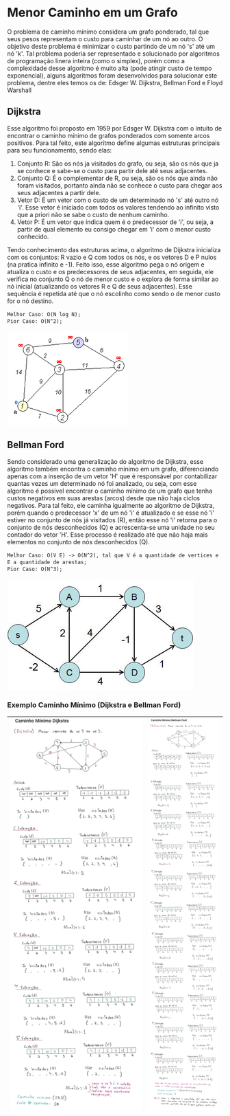 # Menor Caminho em um Grafo
O problema de caminho mínimo considera um grafo ponderado, tal que seus pesos representam o custo para caminhar de um nó ao outro. O objetivo deste problema é minimizar o custo partindo de um nó 's' até um nó 'k'.
Tal problema poderia ser representado e solucionado por algoritmos de programação linera inteira (como o simplex), porém como a complexidade desse algoritmo é muito alta (pode atingir custo de tempo exponencial), alguns algoritmos foram desenvolvidos para solucionar este problema, dentre eles temos os de: Edsger W. Dijkstra, Bellman Ford e Floyd Warshall

## Dijkstra
Esse algoritmo foi proposto em 1959 por Edsger W. Dijkstra com o intuito de encontrar o caminho mínimo de grafos ponderados com somente arcos positivos. Para tal feito, este algoritmo define algumas estruturas principais para seu funcionamento, sendo elas:

1. Conjunto R: São os nós ja visitados do grafo, ou seja, são os nós que ja se conhece e sabe-se o custo para partir dele até seus adjacentes. 
2. Conjunto Q: É o complementar de R, ou seja, são os nós que ainda não foram visitados, portanto ainda não se conhece o custo para chegar aos seus adjacentes a partir dele. 
3. Vetor D: É um vetor com o custo de um determinado nó 's' até outro nó 'i'. Esse vetor é iniciado com todos os valores tendendo ao infinito visto que a priori não se sabe o custo de nenhum caminho.
4. Vetor P: É um vetor que indica quem é o predecessor de 'i', ou seja, a partir de qual elemento eu consigo chegar em 'i' com o menor custo conhecido. 

Tendo conhecimento das estruturas acima, o algoritmo de Dijkstra inicializa com os conjuntos: R vazio e Q com todos os nós, e os vetores D e P nulos (na pratica infinito e -1). Feito isso, esse algoritmo pega o nó origem e atualiza o custo e os predecessores de seus adjacentes, em seguida, ele verifica no conjunto Q o nó de menor custo e o explora de forma similar ao nó inicial (atualizando os vetores R e Q de seus adjacentes). Esse sequência é repetida até que o nó escolinho como sendo o de menor custo for o nó destino. 

    Melhor Caso: O(N log N);
    Pior Caso: O(N^2);

<img src="images/Dijkstra_Animation.gif">

## Bellman Ford
Sendo considerado uma generalização do algoritmo de Dijkstra, esse algoritmo também encontra o caminho mínimo em um grafo, diferenciando apenas com a inserção de um vetor 'H' que é responsável por contabilizar quantas vezes um determinado nó foi analizado, ou seja, com esse algoritmo é possivel encontrar o caminho mínimo de um grafo que tenha custos negativos em suas arestas (arcos) desde que não haja ciclos negativos. Para tal feito, ele caminha igualmente ao algoritmo de Dijkstra, porém quando o predecessor 'x' de um nó 'i' é atualizado e se esse nó 'i' estiver no conjunto de nós já visitados (R), então esse nó 'i' retorna para o conjunto de nós desconhecidos (Q) e acrescenta-se uma unidade no seu contador do vetor 'H'. Esse processo é realizado até que não haja mais elementos no conjunto de nós desconhecidos (Q). 


    Melhor Caso: O(V E) -> O(N^2), tal que V é a quantidade de vertices e E a quantidade de arestas;
    Pior Caso: O(N^3);

<img src="images/bellmanfordGF.jpeg">

### Exemplo Caminho Mínimo (Dijkstra e Bellman Ford)

| <div stryle="height:100%"><img src="images/Dijkstra.jpg"></div> | <img src ="images/BellmanFord.jpg"> |
| -------- | ------- |

